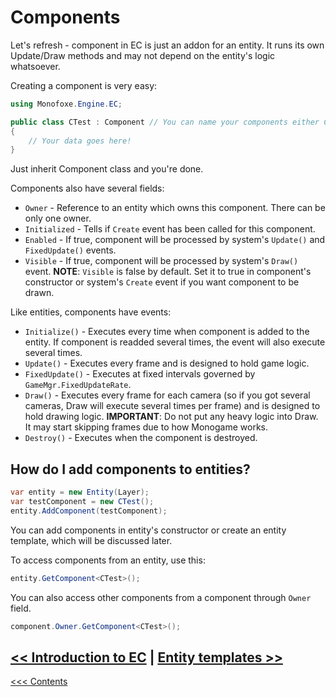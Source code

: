 # Components

Let's refresh - component in EC is just an addon for an entity. It runs its own Update/Draw methods and may not depend on the entity's logic whatsoever.

Creating a component is very easy:

```C#
using Monofoxe.Engine.EC;

public class CTest : Component // You can name your components either CYourName or YourNameComponent.
{
	// Your data goes here!
}
```

Just inherit Component class and you're done. 

Components also have several fields:

- `Owner` - Reference to an entity which owns this component. There can be only one owner.
- `Initialized` - Tells if `Create` event has been called for this component.
- `Enabled` - If true, component will be processed by system's `Update()` and `FixedUpdate()` events.
- `Visible` - If true, component will be processed by system's `Draw()` event. **NOTE**: `Visible` is false by default. Set it to true in component's constructor or system's `Create` event if you want component to be drawn.

Like entities, components have events:

- `Initialize()` - Executes every time when component is added to the entity. If component is readded several times, the event will also execute several times.
- `Update()` - Executes every frame and is designed to hold game logic.
- `FixedUpdate()` - Executes at fixed intervals governed by `GameMgr.FixedUpdateRate`. 
- `Draw()` - Executes every frame for each camera (so if you got several cameras, Draw will execute several times per frame) and is designed to hold drawing logic. **IMPORTANT**: Do not put any heavy logic into Draw. It may start skipping frames due to how Monogame works. 
- `Destroy()` - Executes when the component is destroyed.



## How do I add components to entities?

```C#
var entity = new Entity(Layer);
var testComponent = new CTest();
entity.AddComponent(testComponent);
```

You can add components in entity's constructor or create an entity template, which will be discussed later.

To access components from an entity, use this:

```C#
entity.GetComponent<CTest>();
```

You can also access other components from a component through `Owner` field.

```C#
component.Owner.GetComponent<CTest>();
```

 

## [<< Introduction to EC](IntroductionToEC.md)	|	[Entity templates >>](EntityTemplates.md)

[<<< Contents](../Contents.md)

